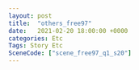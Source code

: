```yaml
---
layout: post
title:  "others_free97"
date:   2021-02-20 18:00:00 +0000
categories: Etc
Tags: Story Etc
SceneCode: ["scene_free97_q1_s20"]
---
```

